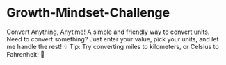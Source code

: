 # Growth-Mindset-Challenge
Convert Anything, Anytime! A simple and friendly way to convert units. Need to convert something? Just enter your value, pick your units, and let me handle the rest! 💡 Tip: Try converting miles to kilometers, or Celsius to Fahrenheit! 🧠
